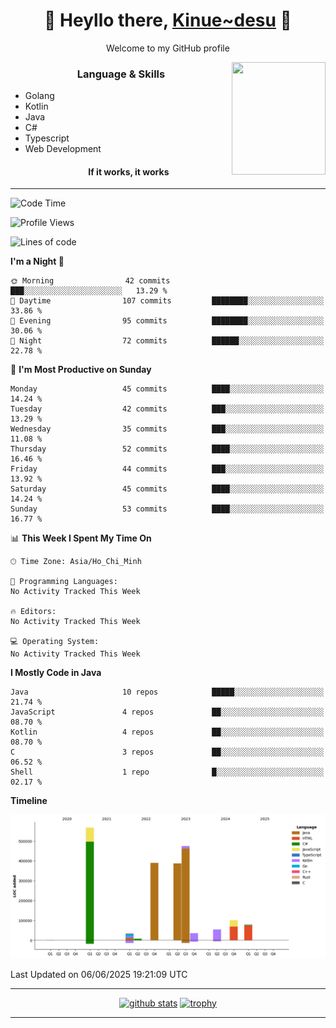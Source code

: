 <h1 align="center"> 🌸 Heyllo there, <a href="https://github.com/Kinue72">Kinue~desu</a> 🌸 </h1>
<p align="center"> Welcome to my GitHub profile </p>
<img align="right" src="https://i.imgur.com/yjwWPiL.png" width="150" height="180">

<h3 align="center"> Language & Skills </h3>

- Golang
- Kotlin
- Java
- C#
- Typescript
- Web Development
  <h4 align="center">If it works, it works</h4>
<hr>

<!--START_SECTION:waka-->
![Code Time](http://img.shields.io/badge/Code%20Time-16%20hrs%2021%20mins-blue)

![Profile Views](http://img.shields.io/badge/Profile%20Views-0-blue)

![Lines of code](https://img.shields.io/badge/From%20Hello%20World%20I%27ve%20Written-2.1%20million%20lines%20of%20code-blue)

**I'm a Night 🦉** 

```text
🌞 Morning                42 commits          ███░░░░░░░░░░░░░░░░░░░░░░   13.29 % 
🌆 Daytime                107 commits         ████████░░░░░░░░░░░░░░░░░   33.86 % 
🌃 Evening                95 commits          ████████░░░░░░░░░░░░░░░░░   30.06 % 
🌙 Night                  72 commits          ██████░░░░░░░░░░░░░░░░░░░   22.78 % 
```
📅 **I'm Most Productive on Sunday** 

```text
Monday                   45 commits          ████░░░░░░░░░░░░░░░░░░░░░   14.24 % 
Tuesday                  42 commits          ███░░░░░░░░░░░░░░░░░░░░░░   13.29 % 
Wednesday                35 commits          ███░░░░░░░░░░░░░░░░░░░░░░   11.08 % 
Thursday                 52 commits          ████░░░░░░░░░░░░░░░░░░░░░   16.46 % 
Friday                   44 commits          ███░░░░░░░░░░░░░░░░░░░░░░   13.92 % 
Saturday                 45 commits          ████░░░░░░░░░░░░░░░░░░░░░   14.24 % 
Sunday                   53 commits          ████░░░░░░░░░░░░░░░░░░░░░   16.77 % 
```


📊 **This Week I Spent My Time On** 

```text
🕑︎ Time Zone: Asia/Ho_Chi_Minh

💬 Programming Languages: 
No Activity Tracked This Week

🔥 Editors: 
No Activity Tracked This Week

💻 Operating System: 
No Activity Tracked This Week
```

**I Mostly Code in Java** 

```text
Java                     10 repos            █████░░░░░░░░░░░░░░░░░░░░   21.74 % 
JavaScript               4 repos             ██░░░░░░░░░░░░░░░░░░░░░░░   08.70 % 
Kotlin                   4 repos             ██░░░░░░░░░░░░░░░░░░░░░░░   08.70 % 
C                        3 repos             ██░░░░░░░░░░░░░░░░░░░░░░░   06.52 % 
Shell                    1 repo              █░░░░░░░░░░░░░░░░░░░░░░░░   02.17 % 
```



**Timeline**

![Lines of Code chart](https://raw.githubusercontent.com/Kinue72/Kinue72/main/assets/bar_graph.png)


 Last Updated on 06/06/2025 19:21:09 UTC
<!--END_SECTION:waka-->

<hr>

<p align="center">
  <a href="https://github.com/anuraghazra/github-readme-stats"><img src="https://github-readme-stats.vercel.app/api?username=Kinue72&show_icons=true&include_all_commits=true&theme=nord" alt="github stats"></a>
  <a href="https://github.com/ryo-ma/github-profile-trophy"><img src="https://github-profile-trophy.vercel.app/?username=Kinue72&theme=nord" alt="trophy"></a>
</p>

<hr>
